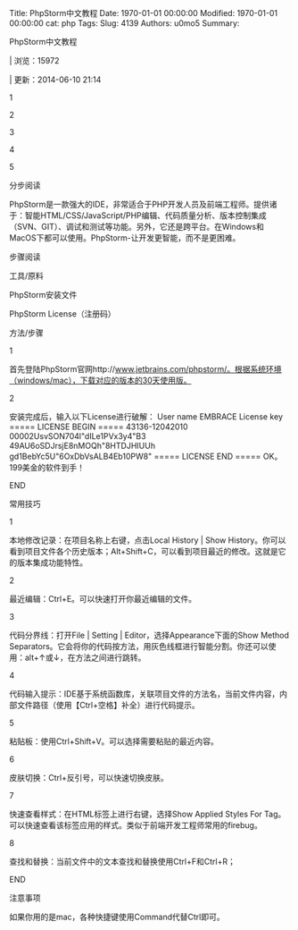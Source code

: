 Title: PhpStorm中文教程
Date: 1970-01-01 00:00:00
Modified: 1970-01-01 00:00:00
cat: php
Tags: 
Slug: 4139
Authors: u0mo5 
Summary: 

PhpStorm中文教程


|
浏览：15972

|
更新：2014-06-10 21:14






1




2




3




4




5



分步阅读






PhpStorm是一款强大的IDE，非常适合于PHP开发人员及前端工程师。提供诸于：智能HTML/CSS/JavaScript/PHP编辑、代码质量分析、版本控制集成（SVN、GIT）、调试和测试等功能。另外，它还是跨平台。在Windows和MacOS下都可以使用。PhpStorm-让开发更智能，而不是更困难。


步骤阅读
&nbsp;






工具/原料




PhpStorm安装文件




PhpStorm License（注册码）







方法/步骤


1

首先登陆PhpStorm官网http://www.jetbrains.com/phpstorm/。根据系统环境（windows/mac），下载对应的版本的30天使用版。






2

安装完成后，输入以下License进行破解：
User name
EMBRACE
License key
===== LICENSE BEGIN =====
43136-12042010
00002UsvSON704l&quot;dILe1PVx3y4&quot;B3
49AU6oSDJrsjE8nMOQh&quot;8HTDJHIUUh
gd1BebYc5U&quot;6OxDbVsALB4Eb10PW8&quot;
===== LICENSE END =====
OK。199美金的软件到手！
&nbsp;

END





常用技巧


1

本地修改记录：在项目名称上右键，点击Local History | Show History。你可以看到项目文件各个历史版本；Alt+Shift+C，可以看到项目最近的修改。这就是它的版本集成功能特性。
&nbsp;



2

最近编辑：Ctrl+E。可以快速打开你最近编辑的文件。
&nbsp;






3

代码分界线：打开File | Setting | Editor，选择Appearance下面的Show Method Separators。它会将你的代码按方法，用灰色线框进行智能分割。你还可以使用：alt+↑或↓，在方法之间进行跳转。






4

代码输入提示：IDE基于系统函数库，关联项目文件的方法名，当前文件内容，内部文件路径（使用【Ctrl+空格】补全）进行代码提示。



5

粘贴板：使用Ctrl+Shift+V。可以选择需要粘贴的最近内容。



6

皮肤切换：Ctrl+反引号，可以快速切换皮肤。



7

快速查看样式：在HTML标签上进行右键，选择Show Applied Styles For Tag。可以快速查看该标签应用的样式。类似于前端开发工程师常用的firebug。
&nbsp;






8

查找和替换：当前文件中的文本查找和替换使用Ctrl+F和Ctrl+R；

END





注意事项




如果你用的是mac，各种快捷键使用Command代替Ctrl即可。
